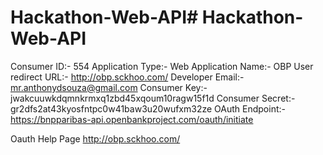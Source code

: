# Hackathon-Web-API# Hackathon-Web-API

Consumer ID:-          554
Application Type:-     Web
Application Name:-     OBP
User redirect URL:-    http://obp.sckhoo.com/
Developer Email:-      mr.anthonydsouza@gmail.com
Consumer Key:-         jwakcuuwkdqmnkrmxq1zbd45xqoum10ragw15f1d
Consumer Secret:-      gr2dfs2at43kyosfntpc0w41baw3u20wufxm32ze
OAuth Endpoint:-       https://bnpparibas-api.openbankproject.com/oauth/initiate

Oauth Help Page
http://obp.sckhoo.com/
